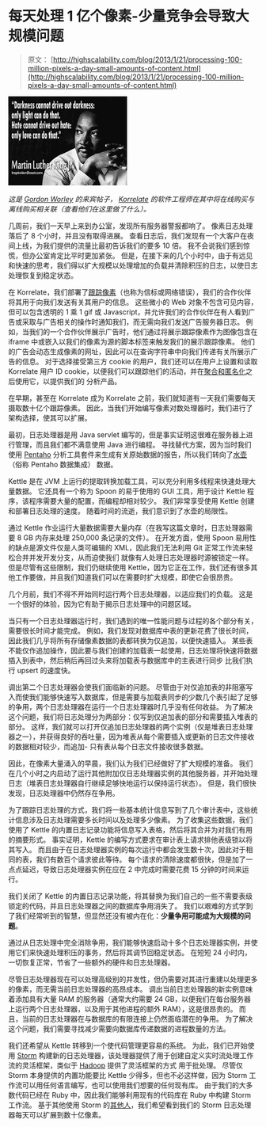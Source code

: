 # 每天处理 1 亿个像素-少量竞争会导致大规模问题

> 原文： [http://highscalability.com/blog/2013/1/21/processing-100-million-pixels-a-day-small-amounts-of-content.html](http://highscalability.com/blog/2013/1/21/processing-100-million-pixels-a-day-small-amounts-of-content.html)

![](img/5088f2340fb872cea42ebbdd8c5dbfc1.png)

*这是 [Gordon Worley](http://www.linkedin.com/pub/gordon-worley/39/977/257) 的来宾帖子， [Korrelate](http://korrelate.com/) 的软件工程师在其中将在线购买与离线购买相关联（查看他们在这里做了什么）。*

几周前，我们一天早上来到办公室，发现所有服务器警报都响了。 像素日志处理落后了 8 个小时，并且没有取得进展。 查看日志后，我们发现有一个大客户在夜间上线，为我们提供的流量比最初告诉我们的要多 10 倍。 我不会说我们感到惊慌，但办公室肯定比平时更加​​紧张。 但是，在接下来的几个小时中，由于有远见和快速的思考，我们得以扩大规模以处理增加的负载并清除积压的日志，以使日志处理恢复到稳定状态。

在 Korrelate，我们部署了[跟踪像素](http://en.wikipedia.org/wiki/Web_bug)（也称为信标或网络错误），我们的合作伙伴将其用于向我们发送有关其用户的信息。 这些微小的 Web 对象不包含可见内容，但可以包含透明的 1 乘 1 gif 或 Javascript，并允许我们的合作伙伴在有人看到广告或采取与广告相关的操作时通知我们，而无需向我们发送广告服务器日志。 例如，当我们的一个合作伙伴展示广告时，他们通过将展示跟踪像素作为图像包含在 iframe 中或嵌入以我们的像素为源的脚本标签来触发我们的展示跟踪像素。 他们的广告会动态生成像素的网址，因此可以在查询字符串中向我们传递有关所展示广告的信息。 对于选择接受第三方 cookie 的用户，我们还可以在用户上设置和读取 Korrelate 用户 ID cookie，以便我们可以跟踪他们的活动，并在[聚合和匿名化](http://korrelate.com/privacy/)之后使用它，以提供我们的 分析产品。

在早期，甚至在 Korrelate 成为 Korrelate 之前，我们就知道有一天我们需要每天摄取数十亿个跟踪像素。 因此，当我们开始编写像素对数处理器时，我们进行了架构选择，使其可以扩展。

最初，日志处理器是用 Java servlet 编写的，但是事实证明这很难在服务器上进行管理，而且我们都不满意使用 Java 进行编程。 寻找替代方案，因为当时我们使用 [Pentaho](http://www.pentaho.com/) 分析工具套件来生成有关原始数据的报告，所以我们转向了[水壶](http://kettle.pentaho.com/)（俗称 Pentaho 数据集成） 数据。

Kettle 是在 JVM 上运行的提取转换加载工具，可以充分利用多线程来快速处理大量数据。 它还具有一个称为 Spoon 的易于使用的 GUI 工具，用于设计 Kettle 程序，该程序需要大量的配置，而编程却相对较少。 我们非常享受使用 Kettle 创建和部署日志处理的速度。 随着时间的流逝，我们意识到了水壶的局限性。

通过 Kettle 作业运行大量数据需要大量内存（在我写这篇文章时，日志处理器需要 8 GB 内存来处理 250,000 条记录的文件）。 在开发方面，使用 Spoon 易用性的缺点是源文件仅是人类可编辑的 XML，因此我们无法利用 Git 正常工作流来轻松合并并发开发分支，从而迫使我们 就像有人处理日志处理器时源被锁定一样。 但是尽管有这些限制，我们仍继续使用 Kettle，因为它正在工作，我们还有很多其他工作要做，并且我们知道我们可以在需要时扩大规模，即使它会很昂贵。

几个月前，我们不得不开始同时运行两个日志处理器，以适应我们的负载。 这是一个很好的体验，因为它有助于揭示日志处理中的问题区域。

当只有一个日志处理器运行时，我们遇到的唯一性能问题与过程的各个部分有关，需要很长时间才能完成。 例如，我们发现对数据库中表的更新花费了很长时间，因此我们几乎将所有存储像素数据的表都转换为仅追加，以便快速插入。 某些表不能仅作追加操作，因此要与我们创建的加载表一起使用，日志处理将快速将数据插入到表中，然后稍后再回过头来将加载表与数据库中的主表进行同步 比我们执行 upsert 的速度快。

调出第二个日志处理器会使我们面临新的问题。 尽管由于对仅追加表的非阻塞写入而使我们能够快速写入数据库，但是需要与加载表同步的少数几个表引起了足够的争用，两个日志处理器在运行一个日志处理器时几乎没有任何收益。 为了解决这个问题，我们将日志处理分为两部分：仅写到仅追加表的部分和需要插入堆表的部分。 这样，我们就可以打开仅追加日志处理器的两个实例（仅是堆表日志处理器之一），并获得良好的吞吐量，因为堆表从每个需要插入或更新的日志文件接收的数据相对较少，而追加- 只有表从每个日志文件接收很多数据。

因此，在像素大量涌入的早晨，我们认为我们已经做好了扩大规模的准备。 我们在几个小时之内启动了运行其他附加仅日志处理器实例的其他服务器，并开始处理日志（堆表日志处理器自行继续足够快地运行以保持运行状态）。 但是，我们很快发现，日志处理器中仍然存在争用。

为了跟踪日志处理的方式，我们将一些基本统计信息写到了几个审计表中，这些统计信息涉及日志处理需要多长时间以及处理多少像素。 为了收集这些数据，我们使用了 Kettle 的内置日志记录功能将信息写入表格，然后将其合并为对我们有用的摘要形式。 事实证明，Kettle 的编写方式要求在审计表上请求排他表级锁以将其写入。 而且由于在日志处理器实例的每次运行中都会发生数十次，因此对于相同的表，我们有数百个请求彼此等待。 每个请求的清除速度都很快，但是加了一点点延迟，导致日志处理器实例在应在 2 中完成时需要花费 15 分钟的时间来运行。

我们关闭了 Kettle 的内置日志记录功能，将其替换为我们自己的一些不需要表级锁定的代码，并且日志处理器之间的数据库争用消失了。 我们以艰难的方式学到了我们经常听到的智慧，但显然还没有被内在化：**少量争用可能成为大规模的问题**。

通过从日志处理中完全消除争用，我们能够快速启动十多个日志处理器实例，并使用它们来快速处理积压的事务，然后将其调节回稳定状态。 在短短 24 小时内，一切恢复正常，节省了一些额外的硬件和日志处理器。

尽管日志处理器现在可以处理高级别的并发性，但仍需要对其进行重建以处理更多的像素，而无需当前日志处理器的高昂成本。 调出当前日志处理器的新实例意味着添加具有大量 RAM 的服务器（通常大约需要 24 GB，以便我们在每台服务器上运行两个日志处理器，以及用于其他进程的额外 RAM），这是很昂贵的。 而且，当前的日志处理器在与数据库的有限连接上仍然面临潜在的争用。 为了解决这个问题，我们需要寻找减少需要向数据库传递数据的进程数量的方法。

我们还希望从 Kettle 转移到一个使代码管理更容易的系统。 为此，我们已开始使用 [Storm](http://storm-project.net/) 构建新的日志处理器，该处理器提供了用于创建自定义实时流处理工作流的灵活框架，类似于 [Hadoop](http://hadoop.apache.org/) 提供了灵活框架的方式 用于批处理。 尽管仅 Storm 本身提供的内置功能要比 Kettle 少得多，但也不必这样做，因为 Storm 工作流可以用任何语言编写，也可以使用我们想要的任何现有库。 由于我们的大多数代码已经在 Ruby 中，因此我们能够利用现有的代码库在 Ruby 中构建 Storm 工作流。 基于其他使用 Storm 的[其他人](https://github.com/nathanmarz/storm/wiki/Powered-By)，我们希望看到我们的 Storm 日志处理器每天可以扩展到数十亿像素。
